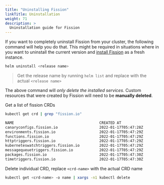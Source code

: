 ```yaml
---
title: "Uninstalling Fission"
linkTitle: Uninstallation
weight: 71
description: >
  Uninstallation guide for Fission
---
```

If you want to completely uninstall Fission from your cluster, the following command will help you do that.
This might be required in situations where in you want to uninstall the current version and [install Fission](/docs/installation/) as a fresh instance.

```bash
helm uninstall <release name>
```

> Get the release name by running `helm list` and replace with the actual `<release name>`

The above command will *only delete the installed services*. Custom resources that were created by Fission will need to be **manually deleted**.

Get a list of fission CRDs

```bash
kubectl get crd | grep "fission.io"
```

```bash
NAME                                       CREATED AT
canaryconfigs.fission.io                   2022-01-17T05:47:28Z
environments.fission.io                    2022-01-17T05:47:29Z
functions.fission.io                       2022-01-17T05:47:29Z
httptriggers.fission.io                    2022-01-17T05:47:29Z
kuberneteswatchtriggers.fission.io         2022-01-17T05:47:29Z
messagequeuetriggers.fission.io            2022-01-17T05:47:29Z
packages.fission.io                        2022-01-17T05:47:30Z
timetriggers.fission.io                    2022-01-17T05:47:30Z

```

Delete individual CRD, replace `<crd-name>` with the actual CRD name

```bash
kubectl get <crd-name> -o name | xargs -n1 kubectl delete
```
